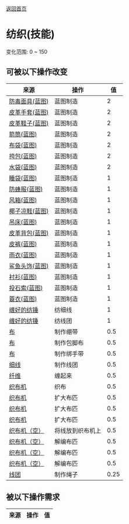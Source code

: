 [返回首页](index.md)  
# 纺织(技能)  
变化范围: 0 ~ 150  
## 可被以下操作改变  
来源  |  操作  |  值  
----  |  ----  |  ----  
[防毒面具(蓝图)](Bp_GasMask.md)  |  蓝图制造  |  2  
[皮革手套(蓝图)](Bp_LeatherGloves.md)  |  蓝图制造  |  2  
[皮革鞋子(蓝图)](Bp_LeatherShoes.md)  |  蓝图制造  |  2  
[箭筒(蓝图)](Bp_Quiver.md)  |  蓝图制造  |  2  
[布袋(蓝图)](Bp_Sack.md)  |  蓝图制造  |  2  
[挎包(蓝图)](Bp_Satchel.md)  |  蓝图制造  |  2  
[水袋(蓝图)](Bp_Waterskin.md)  |  蓝图制造  |  2  
[睡袋(蓝图)](Bp_Bedroll.md)  |  蓝图制造  |  1  
[防蜂服(蓝图)](Bp_BeeSuit.md)  |  蓝图制造  |  1  
[风箱(蓝图)](Bp_Bellows.md)  |  蓝图制造  |  1  
[椰子凉鞋(蓝图)](Bp_CoconutSandals.md)  |  蓝图制造  |  1  
[吊床(蓝图)](Bp_Hammock.md)  |  蓝图制造  |  1  
[皮革背包(蓝图)](Bp_LeatherBackpack.md)  |  蓝图制造  |  1  
[皮裤(蓝图)](Bp_LeatherPants.md)  |  蓝图制造  |  1  
[雨衣(蓝图)](Bp_Raincoat.md)  |  蓝图制造  |  1  
[鲨鱼头饰(蓝图)](Bp_SharkHeadpiece.md)  |  蓝图制造  |  1  
[衬衫(蓝图)](Bp_Shirt.md)  |  蓝图制造  |  1  
[投石索(蓝图)](Bp_Sling.md)  |  蓝图制造  |  1  
[蓑衣(蓝图)](Bp_StrawCape.md)  |  蓝图制造  |  1  
[缠好的纺锤](SpindleFiber.md)  |  纺细线  |  1  
[缠好的纺锤](SpindleFiber.md)  |  纺线团  |  1  
[布](Cloth.md)  |  制作绷带  |  0.5  
[布](Cloth.md)  |  制作包脚布  |  0.5  
[布](Cloth.md)  |  制作绑手带  |  0.5  
[细线](CordFiber.md)  |  制作线团  |  0.5  
[纤维](Fibers.md)  |  缠起来  |  0.5  
[织布机](Loom.md)  |  织布  |  0.5  
[织布机](Loom.md)  |  扩大布匹  |  0.5  
[织布机](Loom.md)  |  扩大布匹  |  0.5  
[织布机](Loom.md)  |  扩大布匹  |  0.5  
[织布机（空）](LoomEmpty.md)  |  将线放到织布机上  |  0.5  
[织布机（空）](LoomEmpty.md)  |  解编布匹  |  0.5  
[织布机（空）](LoomEmpty.md)  |  解编布匹  |  0.5  
[织布机（空）](LoomEmpty.md)  |  解编布匹  |  0.5  
[线团](YarnFiber.md)  |  制作绳子  |  0.25  
## 被以下操作需求  
来源  |  操作  |  值  
----  |  ----  |  ----  
